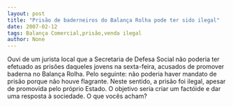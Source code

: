 ```yaml
---
layout: post
title: "Prisão de baderneiros do Balança Rolha pode ter sido ilegal"
date: 2007-02-12
tags: Balança Comercial,prisão,venda ilegal
author: None
---
```

Ouvi de um jurista local que a Secretaria de Defesa Social não poderia ter efetuado as prisões daqueles jovens na sexta-feira, acusados de promover baderna no Balança Rolha.
Pelo seguinte: não poderia haver mandato de prisão porque não houve flagrante. Neste sentido, a prisão foi ilegal, apesar de promovida pelo próprio Estado. 
O objetivo seria criar um factóide e dar uma resposta à sociedade.
O que vocês acham? 